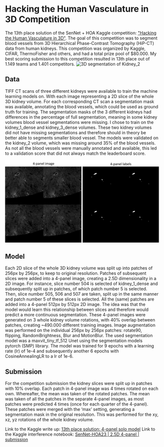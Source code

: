 # Hacking the Human Vasculature in 3D Competition
The 13th place solution of the SenNet + HOA Kaggle competition: ["Hacking the Human Vasculature in 3D"](https://www.kaggle.com/competitions/blood-vessel-segmentation). The goal of this competition was to segment blood vessels from 3D Hierarchical Phase-Contrast Tomography (HiP-CT) data from human kidneys. This competition was organized by Kaggle, CIFAR, ThermoFisher and others, and had a total prize pool of $80.000. My best scoring submission to this competition resulted in 13th place out of 1.149 teams and 1.401 competitors. 
![3D segmentation of Kidney_2](/assets/prediction_3Dsegmentation.gif)
## Data
TIFF CT scans of three different kidneys were available to train the machine learning models on. With each image representing a 2D slice of the whole 3D kidney volume. For each corresponding CT scan a segmentation mask was available, annotating the blood vessels, which could be used as ground truth for training. The segmentation masks of the 3 different kidneys had differences in the percentage of full segmentation, meaning in some kidney volumes blood vessel segmentations were missing.
I chose to train on the kidney_1_dense and kidney_3_dense volumes. These two kidney volumes did not have missing segmentations and therefore should in theory be better able to segments smaller blood vessel. The models were validated on the kidney_2 volume, which was missing around 35% of the blood vessels. As not all the blood vessels were manually annotated and available, this led to a validation score that did not always match the leaderboard score.

![Example of a 4-panel image and corresponding labels](/assets/example_4panel.png)

## Model
Each 2D slice of the whole 3D kidney volume was split up into patches of 256px by 256px, to keep to original resolution. Patches of subsequent slices were added into a 4-panel image, creating a 2.5D dimensionality in a 2D image. For instance, slice number 504 is selected of kidney_1_dense and subsequently split up in patches, of which patch number 5 is selected. Then, slice number 505, 506 and 507 are taken, split up in the same manner and patch number 5 of these slices is selected. All the (same) patches are added into a 4-panel 512px by 512px 2D image. The idea was that the model would learn this relationship between slices and therefore would predict a more continuous segmentation.
These 4-panel images were generated on 3 whole kidney volume rotations, with 40% overlap between patches, creating ~490.000 different training images. Image augmentation was performed on the individual 256px by 256px patches: rotate90, flipping, RandomBrightness, Blur and MotionBlur. The used segmentation model was a maxvit_tiny_tf_512 Unet using the segmentation models pytorch (SMP) library. The model was trained for 9 epochs with a learning rate (lr) of 1e-4 and subsequently another 6 epochs with CosineAnnealingLR to a lr of 1e-6.
## Submission
For the competition submission the kidney slices were split up in patches with 10% overlap. Each patch in 4-panel image was 4 times rotated on each own. Whereafter, the mean was taken of the rotated patches. The mean was taken of all the patches in the separate 4-panel images, as most patches were predicted 4 times (once for each quarter of the 4-panel). These patches were merged with the ‘max’ setting, generating a segmentation mask in the original resolution. This was performed for the xy, xz, yz rotations of the whole kidney volume.

Link to the Kaggle write up: [13th place solution: 4-panel solo model](https://www.kaggle.com/competitions/blood-vessel-segmentation/discussion/475117)
Link to the Kaggle interference notebook: [SenNet-HOA23 | 2.5D 4-panel | submission](https://www.kaggle.com/code/menno1111/sennet-hoa23-2-5d-4-panel-submission/notebook)


